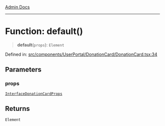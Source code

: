 [Admin Docs](/)

***

# Function: default()

> **default**(`props`): `Element`

Defined in: [src/components/UserPortal/DonationCard/DonationCard.tsx:34](https://github.com/PalisadoesFoundation/talawa-admin/blob/main/src/components/UserPortal/DonationCard/DonationCard.tsx#L34)

## Parameters

### props

[`InterfaceDonationCardProps`](../../../../../types/Donation/interface/interfaces/InterfaceDonationCardProps.md)

## Returns

`Element`
